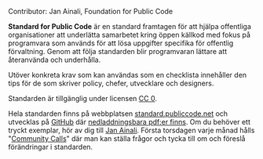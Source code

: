 Contributor: Jan Ainali, Foundation for Public Code

**Standard for Public Code** är en standard framtagen för att hjälpa offentliga organisationer att underlätta samarbetet kring öppen källkod med fokus på programvara som används för att lösa uppgifter specifika för offentlig förvaltning. Genom att följa standarden blir programvaran lättare att återanvända och underhålla.

Utöver konkreta krav som kan användas som en checklista innehåller den tips för de som skriver policy, chefer, utvecklare och designers.

Standarden är tillgänglig under licensen [CC 0](https://creativecommons.org/publicdomain/zero/1.0/).

Hela standarden finns på webbplatsen [standard.publiccode.net](https://standard.publiccode.net/) och utvecklas på [GitHub](https://github.com/publiccodenet/standard) där [nedladdningsbara pdf:er finns](https://github.com/publiccodenet/standard/releases). Om du behöver ett tryckt exemplar, hör av dig till [Jan Ainali](mailto:jan@publiccode.net). Första torsdagen varje månad hålls "[Community Calls](https://about.publiccode.net/activities/community-calls/)" där man kan ställa frågor och tycka till om och föreslå förändringar i standarden.